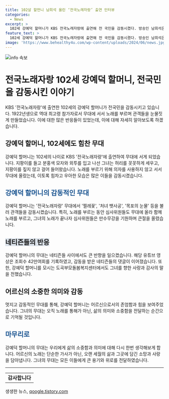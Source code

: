 ```yaml
---
title: 102살 할먼니 남희석 울린 ‘전국노래자랑’ 출연 인터뷰
categories:
  - News
excerpt: >
  102세 강예덕 할머니가 KBS 전국노래자랑에 출연해 전 국민을 감동시켰다. 방송인 남희석은 할머니를 만난 소감을 전하며 그녀를 소개하고, 유튜브 영상도 공개했다. 강 할머니는 102세의 나이로 최고령 참가자로 무대에 올라 찔레꽃, 처녀 뱃사공, 목포의 눈물 등을 노래해 관객들을 울리고 감동을 안겼다. 이에 네티즌들과 돌봄복지센터에서도 큰 호응을 얻고 있다. 남희석과 함께 춤을 추는 손주의 이야기와 댓글들을 통해 강 할머니는 큰 사랑을 받고 있으며 그녀의 무대에서의 열정적인 모습은 많은 이들을 감동시키고 있다.
feature_text: >
  102세 강예덕 할머니가 KBS 전국노래자랑에 출연해 전 국민을 감동시켰다. 방송인 남희석은 할머니를 만난 소감을 전하며 그녀를 소개하고, 유튜브 영상도 공개했다. 강 할머니는 102세의 나이로 최고령 참가자로 무대에 올라 찔레꽃, 처녀 뱃사공, 목포의 눈물 등을 노래해 관객들을 울리고 감동을 안겼다. 이에 네티즌들과 돌봄복지센터에서도 큰 호응을 얻고 있다. 남희석과 함께 춤을 추는 손주의 이야기와 댓글들을 통해 강 할머니는 큰 사랑을 받고 있으며 그녀의 무대에서의 열정적인 모습은 많은 이들을 감동시키고 있다.
image: 'https://www.behealthy4u.com/wp-content/uploads/2024/06/news.jpg'
---
```


<p><img src="https://www.behealthy4u.com/wp-content/uploads/2024/06/news.jpg" alt="info 속보" /></p>

<h1>전국노래자랑 102세 강예덕 할머니, 전국민을 감동시킨 이야기</h1>

<p data-ke-size="size16">KBS '전국노래자랑'에 출연한 102세의 강예덕 할머니가 전국민을 감동시키고 있습니다. 1922년생으로 역대 최고령 참가자로서 무대에 서서 노래를 부르며 관객들을 눈물짓게 만들었습니다. 이에 대한 많은 반응들이 있었는데, 이에 대해 자세히 알아보도록 하겠습니다.</p>

<h2>강예덕 할머니, 102세에도 힘찬 무대</h2>

<p data-ke-size="size16">강예덕 할머니는 102세의 나이로 KBS '전국노래자랑'에 출연하여 무대에 서게 되었습니다. 지팡이를 들고 분홍색 모자와 외투를 입고 나선 그녀는 허리를 꼿꼿하게 세우고, 지팡이를 짚지 않고 걸어 들어왔습니다. 노래를 부르기 위해 의자를 사용하지 않고 서서 무대에 올랐는데, 이토록 힘차고 우아한 모습은 많은 이들을 감동시켰습니다.</p>

<h2><b><span style="color: #1a5490;">강예덕 할머니의 감동적인 무대</span></b></h2>

<p data-ke-size="size16">강예덕 할머니는 '전국노래자랑' 무대에서 '찔레꽃', '처녀 뱃사공', '목포의 눈물' 등을 불러 관객들을 감동시켰습니다. 특히, 노래를 부르는 동안 심사위원들도 무대에 올라 함께 노래를 부르고, 그녀의 노래가 끝나자 심사위원들은 만수무강을 기원하며 큰절을 올렸습니다.</p>

<h2><span style="background-color: #21538527;">네티즌들의 반응</span></h2>

<p data-ke-size="size16">강예덕 할머니의 무대는 네티즌들 사이에서도 큰 반향을 일으켰습니다. 해당 유튜브 영상은 조회수 42만여회를 기록하였고, 감동을 받은 네티즌들의 댓글이 이어졌습니다. 또한, 강예덕 할머니를 모시는 도곡부모돌봄복지센터에서도 그녀를 향한 사랑과 감사의 말을 전했습니다.</p>

<h2>어르신의 소중한 의미와 감동</h2>

<p data-ke-size="size16">멋지고 감동적인 무대를 통해, 강예덕 할머니는 어르신으로서의 존엄함과 힘을 보여주었습니다. 그녀의 무대는 오직 노래를 통해가 아닌, 삶의 의미와 소중함을 전달하는 순간으로 기억될 것입니다.</p>

<h2><b><span style="color: #1a5490;">마무리로</span></b></h2>

<p data-ke-size="size16">강예덕 할머니의 무대는 우리에게 삶의 소중함과 의미에 대해 다시 한번 생각해보게 합니다. 어르신의 노래는 단순한 가사가 아닌, 오랜 세월의 삶과 그곳에 담긴 소망과 사랑을 담아냅니다. 그녀의 무대는 모든 이들에게 큰 용기와 위로를 전달하였습니다.</p>

<hr>

<table>
  <tbody>
    <tr>
      <td style="text-align: center; height: 17px;"><b>감사합니다</b></td>
    </tr>
  </tbody>
</table>
생생한 뉴스, <a href="https://qoogle.tistory.com" rel="dofollow">qoogle.tistory.com</a>


